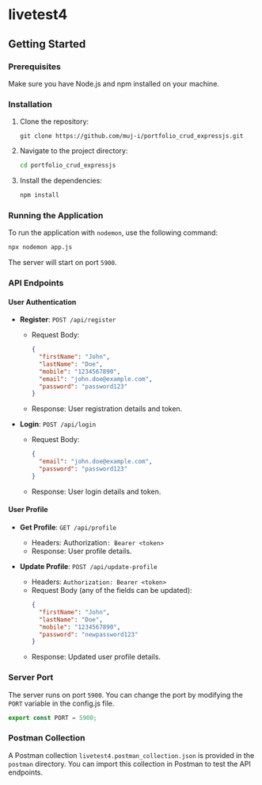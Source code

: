 

# livetest4

## Getting Started

### Prerequisites

Make sure you have Node.js and npm installed on your machine.

### Installation

1. Clone the repository:
    ```
    git clone https://github.com/muj-i/portfolio_crud_expressjs.git
    ```
2. Navigate to the project directory:
    ```sh
    cd portfolio_crud_expressjs
    ```
3. Install the dependencies:
    ```sh
    npm install
    ```

### Running the Application

To run the application with `nodemon`, use the following command:
```sh
npx nodemon app.js
```

The server will start on port `5900`.

### API Endpoints

#### User Authentication

- **Register**: `POST /api/register`
  - Request Body:
    ```json
    {
      "firstName": "John",
      "lastName": "Doe",
      "mobile": "1234567890",
      "email": "john.doe@example.com",
      "password": "password123"
    }
    ```
  - Response: User registration details and token.

- **Login**: `POST /api/login`
  - Request Body:
    ```json
    {
      "email": "john.doe@example.com",
      "password": "password123"
    }
    ```
  - Response: User login details and token.

#### User Profile

- **Get Profile**: `GET /api/profile`
  - Headers: Authorization`: Bearer <token>`
  - Response: User profile details.

- **Update Profile**: `POST /api/update-profile`
  - Headers: `Authorization: Bearer <token>`
  - Request Body (any of the fields can be updated):
    ```json
    {
      "firstName": "John",
      "lastName": "Doe",
      "mobile": "1234567890",
      "password": "newpassword123"
    }
    ```
  - Response: Updated user profile details.

### Server Port

The server runs on port `5900`. You can change the port by modifying the `PORT` variable in the config.js file.
```js
export const PORT = 5900;
```

### Postman Collection
A Postman collection `livetest4.postman_collection.json` is provided in the `postman` directory. You can import this collection in Postman to test the API endpoints.

